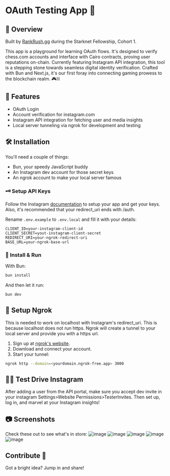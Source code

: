 # OAuth Testing App 🚀

## 🎯 Overview

Built by [RankRush.gg](https://rankrush.gg) during the Starknet Fellowship, Cohort 1.

This app is a playground for learning OAuth flows. It's designed to verify chess.com accounts and interface with Cairo contracts, proving user reputations on-chain. Currently featuring Instagram API integration, this tool is a stepping stone towards seamless digital identity verification. Crafted with Bun and Next.js, it's our first foray into connecting gaming prowess to the blockchain realm. 🎮⛓️

## 🌟 Features

- OAuth Login
- Account verification for instagram.com
- Instagram API integration for fetching user and media insights
- Local server tunneling via ngrok for development and testing

## 🛠 Installation

You'll need a couple of things:

- Bun, your speedy JavaScript buddy
- An Instagram dev account for those secret keys
- An ngrok account to make your local server famous

### 🗝️ Setup API Keys

Follow the Instagram [documentation](https://developers.facebook.com/docs/instagram-basic-display-api/getting-started) to setup your app and get your keys. Also, it's recommended that your redirect_uri ends with /auth.

Rename `.env.example` to `.env.local` and fill it with your details:

```plaintext
CLIENT_ID=your-instagram-client-id
CLIENT_SECRET=yout-instagram-client-secret
REDIRECT_URI=your-ngrok-redirect-uri
BASE_URL=your-ngrok-base-url
```

### 🦾 Install & Run

With Bun:

```sh
bun install
```

And then let it run:

```sh
bun dev
```

## 🚧 Setup Ngrok

This is needed to work on localhost with Instagram's redirect_uri. This is because localhost does not run https. Ngrok will create a tunnel to your local server and provide you with a https url.

1. Sign up at [ngrok's website](https://ngrok.com/).
2. Download and connect your account.
3. Start your tunnel:

```sh
ngrok http --domain=<yourdomain.ngrok-free.app> 3000
```

## 🚗💨 Test Drive Instagram

After adding a user from the API portal, make sure you accept dev invite in your instagram Settings>Website Permissions>TesterInvites. Then set up, log in, and marvel at your Instagram insights!

## 📷 Screenshots

Check these out to see what's in store:
![image](https://github.com/rankrush-gg/oauth-testing/assets/50549133/fd11512c-c37d-42bd-bd35-ebbcb2caf33c)
![image](https://github.com/rankrush-gg/oauth-testing/assets/50549133/b60537c6-3043-4c8c-a06e-4dc9abf14631)
![image](https://github.com/rankrush-gg/oauth-testing/assets/50549133/eb0c6eaa-e145-4be1-8de2-394f3bf138c7)
![image](https://github.com/rankrush-gg/oauth-testing/assets/50549133/6f2ce29d-63a8-4d32-87a8-4163cf84c53f)
![image](https://github.com/rankrush-gg/oauth-testing/assets/50549133/be35a272-8fec-435b-9e61-983901f6c14b)

## Contribute 🌟

Got a bright idea? Jump in and share!
